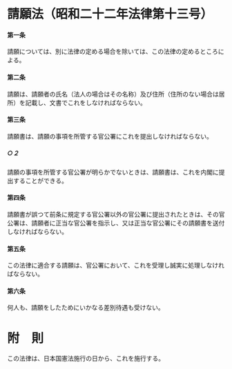 # 請願法（昭和二十二年法律第十三号）
#### 第一条
請願については、別に法律の定める場合を除いては、この法律の定めるところによる。
#### 第二条
請願は、請願者の氏名（法人の場合はその名称）及び住所（住所のない場合は居所）を記載し、文書でこれをしなければならない。
#### 第三条
請願書は、請願の事項を所管する官公署にこれを提出しなければならない。
##### ○２
請願の事項を所管する官公署が明らかでないときは、請願書は、これを内閣に提出することができる。
#### 第四条
請願書が誤つて前条に規定する官公署以外の官公署に提出されたときは、その官公署は、請願者に正当な官公署を指示し、又は正当な官公署にその請願書を送付しなければならない。
#### 第五条
この法律に適合する請願は、官公署において、これを受理し誠実に処理しなければならない。
#### 第六条
何人も、請願をしたためにいかなる差別待遇も受けない。
# 附　則
この法律は、日本国憲法施行の日から、これを施行する。
